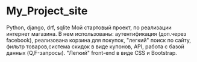 # My_Project_site
Python, django, drf, sqlite
Мой стартовый проект, по реализации интернет магазина.
В нем использованы: аутентификация (доп.через facebook), реализована корзина для покупок,
"легкий" поиск по сайту, фильтр товаров,система скидок в виде купонов, API, работа с
базой данных (Q,F-запросы). 
"Легкий" front-end в виде CSS  и Bootstrap.
